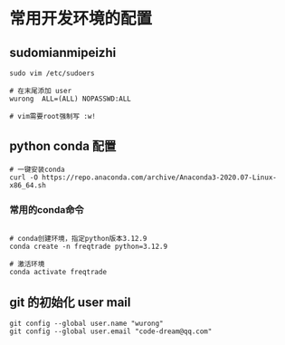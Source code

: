 # 常用开发环境的配置

## sudomianmipeizhi

``` shell
sudo vim /etc/sudoers

# 在末尾添加 user
wurong  ALL=(ALL) NOPASSWD:ALL

# vim需要root强制写 :w!
```

## python conda 配置

``` shell
# 一键安装conda
curl -O https://repo.anaconda.com/archive/Anaconda3-2020.07-Linux-x86_64.sh
```

### 常用的conda命令

``` shell

# conda创建环境，指定python版本3.12.9
conda create -n freqtrade python=3.12.9

# 激活环境
conda activate freqtrade
```

## git 的初始化 user mail

``` shell
git config --global user.name "wurong"
git config --global user.email "code-dream@qq.com"
```